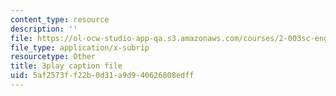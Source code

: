 ```yaml
---
content_type: resource
description: ''
file: https://ol-ocw-studio-app-qa.s3.amazonaws.com/courses/2-003sc-engineering-dynamics-fall-2011/5af2573ff22b0d31a9d940626808edff_f1pxiNDTyHc.srt
file_type: application/x-subrip
resourcetype: Other
title: 3play caption file
uid: 5af2573f-f22b-0d31-a9d9-40626808edff
---
```

